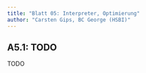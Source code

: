 ```yaml
---
title: "Blatt 05: Interpreter, Optimierung"
author: "Carsten Gips, BC George (HSBI)"
---
```



## A5.1: TODO

TODO
